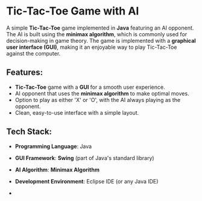# Tic-Tac-Toe Game with AI

A simple **Tic-Tac-Toe** game implemented in **Java** featuring an AI opponent. The AI is built using the **minimax algorithm**, which is commonly used for decision-making in game theory. The game is implemented with a **graphical user interface (GUI)**, making it an enjoyable way to play Tic-Tac-Toe against the computer.

## Features:
- **Tic-Tac-Toe** game with a **GUI** for a smooth user experience.
- AI opponent that uses the **minimax algorithm** to make optimal moves.
- Option to play as either 'X' or 'O', with the AI always playing as the opponent.
- Clean, easy-to-use interface with a simple layout.

## Tech Stack:
- **Programming Language**: Java
- **GUI Framework**: **Swing** (part of Java's standard library)
- **AI Algorithm**: **Minimax Algorithm**
- **Development Environment**: Eclipse IDE (or any Java IDE)

- 
